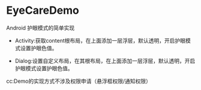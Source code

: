# EyeCareDemo
Android 护眼模式的简单实现

* Activity:获取content根布局，在上面添加一层浮层，默认透明，开启护眼模式设置护眼色值。

* Dialog:设置自定义布局，在其根布局，在上面添加一层浮层，默认透明，开启护眼模式设置护眼色值。

cc:Demo的实现方式不涉及权限申请（悬浮框权限/通知权限）





